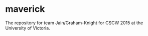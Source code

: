 # maverick
The repository for team Jain/Graham-Knight for CSCW 2015 at the University of Victoria.

<insert abstract here>